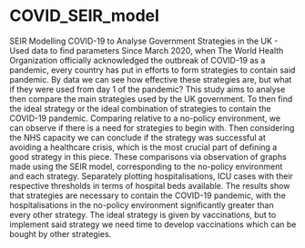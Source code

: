 # COVID_SEIR_model
SEIR Modelling COVID-19 to Analyse Government Strategies in the UK - Used data to find parameters
Since March 2020, when The World Health Organization officially acknowledged the outbreak of COVID-19 as a pandemic, every country has put in
efforts to form strategies to contain said pandemic. By data we can see how
effective these strategies are, but what if they were used from day 1 of the
pandemic? This study aims to analyse then compare the main strategies
used by the UK government. To then find the ideal strategy or the ideal
combination of strategies to contain the COVID-19 pandemic. Comparing
relative to a no-policy environment, we can observe if there is a need for
strategies to begin with. Then considering the NHS capacity we can conclude if the strategy was successful at avoiding a healthcare crisis, which is
the most crucial part of defining a good strategy in this piece.
These comparisons via observation of graphs made using the SEIR model,
corresponding to the no-policy environment and each strategy. Separately
plotting hospitalisations, ICU cases with their respective thresholds in terms
of hospital beds available.
The results show that strategies are necessary to contain the COVID-19
pandemic, with the hospitalisations in the no-policy environment significantly greater than every other strategy. The ideal strategy is given by
vaccinations, but to implement said strategy we need time to develop vaccinations which can be bought by other strategies.
